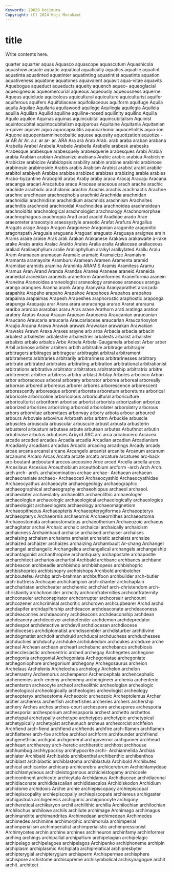 ```yaml
---
Keywords: 29028 kojimura
Copyright: (C) 2024 Koji Murakami
---
```


# title

Write contents here.



quarter aquarter aquas
Aquasco aquascope aquascutum Aquashicola aquashow aquate aquatic aquatical aquatically aquatics
aquatile aquatint aquatinta aquatinted aquatinter aquatinting aquatintist aquatints aquation aquativeness
aquatone aquatones aquavalent aquavit aqua-vitae aquavits Aquebogue aqueduct aqueducts aqueity
aquench aqueo- aqueoglacial aqueoigneous aqueomercurial aqueous aqueously aqueousness aquerne Aqueus
aquiclude aquicolous aquicultural aquiculture aquiculturist aquifer aquiferous aquifers Aquifoliaceae aquifoliaceous
aquiform aquifuge Aquila aquila Aquilae Aquilaria aquilawood aquilege Aquilegia aquilegia
Aquileia aquilia Aquilian Aquilid aquiline aquiline-nosed aquilinity aquilino Aquilla Aquilo
aquilon Aquinas aquinas aquincubital aquincubitalism Aquinist aquintocubital aquintocubitalism aquiparous Aquitaine
Aquitania Aquitanian a-quiver aquiver aquo aquocapsulitis aquocarbonic aquocellolitis aquo-ion Aquone
aquopentamminecobaltic aquose aquosity aquotization aquotize -ar AR Ar Ar. a.r.
ar ar- ar. ARA Ara ara Arab Arab. arab araba
araban arabana Arabeila Arabel Arabela Arabele Arabella Arabelle arabesk arabesks
Arabesque arabesque arabesquely arabesquerie arabesques Arabi Arabia arabia Arabian arabian
Arabianize arabians Arabic arabic arabica Arabicism Arabicize arabicize Arabidopsis arability
arabin arabine arabinic arabinose arabinosic arabinoside Arabis arabis Arabism Arabist
arabist arabit arabite arabitol arabiyeh Arabize arabize arabized arabizes arabizing
arable arables Arabo-byzantine Arabophil arabs Araby araby araca Aracaj Aracaju
Aracana aracanga aracari Aracatuba arace Araceae araceous arach arache arachic
arachide arachidic arachidonic arachin Arachis arachis arachnactis Arachne arachne arachnean
arachnephobia arachnid Arachnida arachnidan arachnidial arachnidism arachnidium arachnids arachnism Arachnites
arachnitis arachnoid arachnoidal Arachnoidea arachnoidea arachnoidean arachnoiditis arachnological arachnologist arachnology
Arachnomorphae arachnophagous arachnopia Arad arad aradid Aradidae arado Arae araeometer
araeostyle araeosystyle araeotic Arafat Arafura Aragallus Aragats arage Arago Aragon
Aragonese Aragonian aragonite aragonitic aragonspath Araguaia araguane Araguari araguato Araguaya
araignee arain Arains araire araise Arak arak Arakan Arakanese Arakawa
arakawaite a-rake arake Araks araks Aralac Araldo Arales Aralia aralia
Araliaceae araliaceous araliad Araliaephyllum aralie Araliophyllum aralkyl aralkylated Arallu Aralu
Aram Aramaean aramaean Aramaic aramaic Aramaicize Aramaism Aramanta aramayoite Aramburu
Aramean Aramen Aramenta aramid Aramidae aramids aramina Araminta ARAMIS Aramis
Aramitess Aramu Aramus Aran Arand Aranda Arandas Aranea Araneae araneid
Araneida araneidal araneidan araneids araneiform Araneiformes Araneiformia aranein Araneina Araneoidea
araneologist araneology araneose araneous aranga arango arangoes Aranha arank Arany
Aranyaka Aranyaprathet aranzada arapahite Arapaho arapaho Arapahoe Arapahoes Arapahos arapahos
arapaima arapaimas Arapesh Arapeshes araphorostic araphostic araponga arapunga Araquaju arar
Arara arara araracanga ararao Ararat ararauna arariba araroba ararobas araru
Aras arase Arathorn arati aratinga aration aratory Aratus Araua Arauan
Araucan Araucania Araucanian araucanian Araucano Araucaria araucaria Araucariaceae araucarian Araucarioxylon
Araujia Arauna Arawa Arawak arawak Arawakan arawakan Arawakian Arawaks Arawn
Araxa Araxes arayne arb arba Arbacia arbacia arbacin arbalest arbalester
arbalestre arbalestrier arbalests arbalist arbalister arbalists arbalo arbalos Arbe Arbela
Arbela-Gaugamela arbelest Arber arber Arbil arbinose arbiter arbiters arbith arbitrable
arbitrage arbitrager arbitragers arbitrages arbitrageur arbitragist arbitral arbitrament arbitraments arbitraries
arbitrarily arbitrariness arbitrarinesses arbitrary arbitrate arbitrated arbitrates arbitrating arbitration arbitrational
arbitrationist arbitrations arbitrative arbitrator arbitrators arbitratorship arbitratrix arbitre arbitrement arbitrer
arbitress arbitry arblast Arblay Arboles arboloco Arbon arbor arboraceous arboral
arborary arborator arborea arboreal arboreally arborean arbored arboreous arborer arbores
arborescence arborescent arborescently arboresque arboret arboreta arboretum arboretums arborical arboricole
arboricoline arboricolous arboricultural arboriculture arboriculturist arboriform arborise arborist arborists arborization
arborize arborized arborizes arborizing arboroid arborolater arborolatry arborous arbors arborvitae
arborvitaes arborway arbory arbota arbour arboured arbours Arbovale arbovirus Arbroath
arbs arbtrn Arbuckle arbuscle arbuscles arbuscula arbuscular arbuscule arbust arbusta
arbusterin arbusterol arbustum arbutase arbute arbutean arbutes Arbuthnot arbutin arbutinase
arbutus arbutuses Arbyrd ARC arc arca arcabucero Arcacea arcade arcaded
arcades Arcadia arcadia Arcadian arcadian Arcadianism Arcadianly arcadians arcadias Arcadic
arcading arcadings Arcady arcady arcae arcana arcanal arcane Arcangelo arcanist
arcanite Arcanum arcanum arcanums Arcaro Arcas Arcata arcate arcato arcature
arcatures arc-back arc-boutant arcboutant arccos arccosine Arce arced Arcella arcella
arces Arcesilaus Arcesius Arceuthobium arceuthobium arcform -arch Arch Arch. arch
arch- arch. archabomination archae archae- Archaean archaean archaecraniate archaeo- Archaeoceti
Archaeocyathid Archaeocyathidae Archaeocyathus archaeocyte archaeogeology archaeographic archaeographical archaeography archaeohippus archaeol
archaeol. archaeolater archaeolatry archaeolith archaeolithic archaeologer archaeologian archaeologic archaeological archaeologically
archaeologies archaeologist archaeologists archaeology archaeomagnetism Archaeopithecus Archaeopteris Archaeopterygiformes Archaeopteryx archaeopteryx
Archaeornis archaeornis Archaeornithes archaeostoma Archaeostomata archaeostomatous archaeotherium Archaeozoic archaeus archagitator
archai Archaic archaic archaical archaically archaicism archaicness Archaimbaud archaise archaised
archaiser archaises archaising archaism archaisms archaist archaistic archaists archaize archaized
archaizer archaizes archaizing Archambault Ar-chang Archangel archangel archangelic Archangelica archangelical
archangels archangelship archantagonist archanthropine archantiquary archapostate archapostle archarchitect archarios archartist
Archbald archbanc archbancs archband archbeacon archbeadle archbishop archbishopess archbishopric archbishoprics
archbishopry archbishops Archbold archbotcher archboutefeu Archbp arch-brahman archbuffoon archbuilder arch-butler
arch-buttress Archcape archchampion arch-chanter archchaplain archcharlatan archcheater archchemic archchief arch-christendom
arch-christianity archchronicler archcity archconfraternities archconfraternity archconsoler archconspirator archcorrupter archcorsair archcount
archcozener archcriminal archcritic archcrown archcupbearer Archd archd archdapifer archdapifership archdeacon
archdeaconate archdeaconess archdeaconries archdeaconry archdeacons archdeaconship archdean archdeanery archdeceiver archdefender
archdemon archdepredator archdespot archdetective archdevil archdiocesan archdiocese archdioceses archdiplomatist archdissembler
archdisturber archdivine archdogmatist archdolt archdruid archducal archduchess archduchesses archduchies archduchy
archduke archdukedom archdukes archduxe arche archeal Archean archean archearl archebanc
archebancs archebiosis archecclesiastic archecentric arched archegay Archegetes archegone archegonia archegonial
Archegoniata Archegoniatae archegoniate archegoniophore archegonium archegony Archegosaurus archeion Archelaus Archelenis
Archelochus archelogy Archelon archelon archemastry Archemorus archemperor Archencephala archencephalic archenemies
arch-enemy archenemy archengineer archenia archenteric archenteron archeocyte archeol archeolithic archeologian
archeologic archeological archeologically archeologies archeologist archeology archeopteryx archeostome Archeozoic archeozoic
Archeptolemus Archer archer archeress archerfish archerfishes archeries archers archership archery
Arches arches arches-court archespore archespores archesporia archesporial archesporium archespsporia archest
archetto archettos archetypal archetypally archetype archetypes archetypic archetypical archetypically archetypist
archeunuch archeus archexorcist archfelon Archfiend arch-fiend archfiend archfiends archfire arch-flamen
archflamen archflatterer arch-foe archfoe archfool archform archfounder archfriend archgenethliac archgod
archgomeral archgovernor archgunner archhead archheart archheresy arch-heretic archheretic archhost archhouse
archhumbug archhypocrisy archhypocrite archi- Archiannelida Archias archiater Archibald Archibaldo archibenthal
archibenthic archibenthos archiblast archiblastic archiblastoma archiblastula Archibold Archibuteo archical archicantor
archicarp archicerebra archicerebrum Archichlamydeae archichlamydeous archicleistogamous archicleistogamy archicoele archicontinent archicyte
archicytula Archidamus Archidiaceae archidiaconal archidiaconate archididascalian archididascalos Archidiskodon Archidium archidome
archidoxis Archie archie archiepiscopacy archiepiscopal archiepiscopality archiepiscopally archiepiscopate archiereus archigaster
archigastrula archigenesis archigonic archigonocyte archigony archiheretical archikaryon archil archilithic archilla
Archilochian archilochian Archilochus archilowe archils archilute archimage Archimago archimagus archimandrite
archimandrites Archimedean archimedean Archimedes archimedes archimime archimorphic archimorula archimperial archimperialism
archimperialist archimperialistic archimpressionist Archimycetes archin archine archines archineuron archinfamy archinformer
arching archings archipallial archipallium archipelagian archipelagic archipelago archipelagoes archipelagos Archipenko
archiphoneme archipin archiplasm archiplasmic Archiplata archiprelatical archipresbyter archipterygial archipterygium archisperm
Archispermae archisphere archispore archistome archisupreme archisymbolical archisynagogue archit archit. architect
